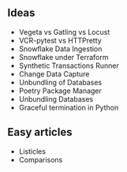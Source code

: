 

## Ideas

- Vegeta vs Gatling vs Locust
- VCR-pytest vs HTTPretty
- Snowflake Data Ingestion
- Snowflake under Terraform
- Synthetic Transactions Runner
- Change Data Capture
- Unbundling of Databases
- Poetry Package Manager
- Unbundling Databases
- Graceful termination in Python


## Easy articles
- Listicles
- Comparisons